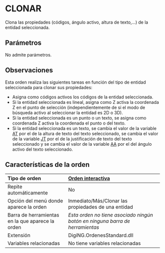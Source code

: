 # CLONAR

Clona las propiedades \(códigos, ángulo activo, altura de texto,...\) de la entidad seleccionada.

## Parámetros

No admite parámetros.

## Observaciones

Esta orden realiza las siguientes tareas en función del tipo de entidad seleccionada para clonar sus propiedades:

* Asigna como códigos activos los códigos de la entidad seleccionada.
* Si la entidad seleccionada es lineal, asigna como Z activa la coordenada Z en el punto de selección \(independientemente de si el modo de búsqueda activo al seleccionar la entidad es 2D o 3D\).
* Si la entidad seleccionada es un punto o un texto, se asigna como coordenada Z activa la coordenada el punto o del texto.
* Si la entidad seleccionada es un texto, se cambia el valor de la variable [AT](https://github.com/digi21/docs/tree/7fc627c885c16fb88afc7cc05a6df2a2f4a54563/digi3d-net/referencia/digi3d.net/ventana-de-dibujo/ordenes/c/AT.html) por el de la altura de texto del texto seleccionado, se cambia el valor de la variable [JT](https://github.com/digi21/docs/tree/7fc627c885c16fb88afc7cc05a6df2a2f4a54563/digi3d-net/referencia/digi3d.net/ventana-de-dibujo/ordenes/c/JT.html) por el de la justificación de texto del texto seleccionado y se cambia el valor de la variable [AA](https://github.com/digi21/docs/tree/7fc627c885c16fb88afc7cc05a6df2a2f4a54563/digi3d-net/referencia/digi3d.net/ventana-de-dibujo/ordenes/c/AA.html) por el del ángulo activo del texto seleccionado.

## Características de la orden

| Tipo de orden | [Orden interactiva](clonar.md) |
| :--- | :--- |
| Repite automáticamente | No |
| Opción del menú donde aparece la orden | Inmediato/Más/Clonar las propiedades de una entidad |
| Barra de herramientas en la que aparece la orden | _Esta orden no tiene asociado ningún botón en ninguna barra de herramientas_ |
| Extensión | DigiNG.OrdenesStandard.dll |
| Variables relacionadas | No tiene variables relacionadas |

